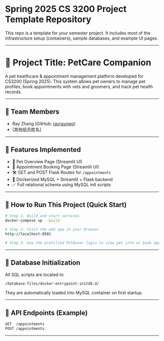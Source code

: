 # Spring 2025 CS 3200 Project Template Repository

This repo is a template for your semester project. It includes most of the infrastructure setup (containers), sample databases, and example UI pages.

---

# 🐶 Project Title: PetCare Companion

A pet healthcare & appointment management platform developed for CS3200 (Spring 2025). This system allows pet owners to manage pet profiles, book appointments with vets and groomers, and track pet health records.

---

## 👥 Team Members
- Ray Zhang (GitHub: [rayrayowo](https://github.com/rayrayowo))
- [其他组员姓名]

---

## 📁 Features Implemented
- 🐾 Pet Overview Page (Streamlit UI)
- 📅 Appointment Booking Page (Streamlit UI)
- 🛠️ GET and POST Flask Routes for `/appointments`
- 💾 Dockerized MySQL + Streamlit + Flask backend
- ✅ Full relational schema using MySQL init scripts

---

## 🚀 How to Run This Project (Quick Start)

```bash
# Step 1: Build and start services
docker-compose up --build

# Step 2: Visit the web app in your browser
http://localhost:8501

# Step 3: Use the prefilled PetOwner login to view pet info or book appointments
```

---

## 🧱 Database Initialization

All SQL scripts are located in:

```bash
/database-files/docker-entrypoint-initdb.d/
```

They are automatically loaded into MySQL container on first startup.

---

## 🧪 API Endpoints (Example)

```bash
GET  /appointments
POST /appointments
```

---